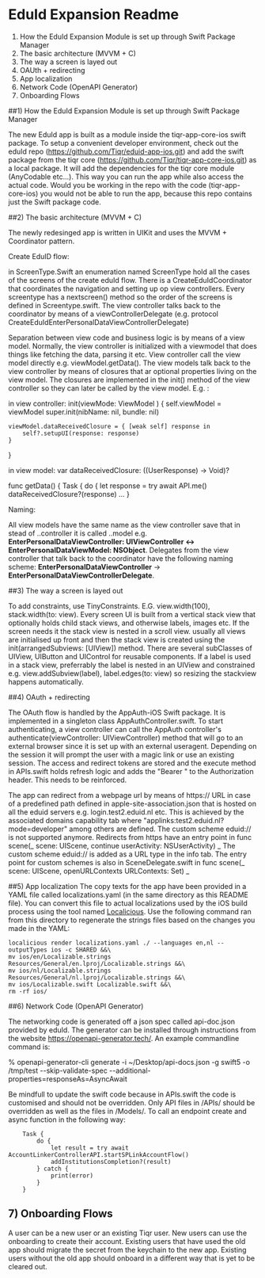 #  EduId Expansion Readme

1) How the EduId Expansion Module is set up through Swift Package Manager
2) The basic architecture (MVVM + C)
3) The way a screen is layed out
4) OAUth + redirecting
5) App localization
6) Network Code (OpenAPI Generator)
7) Onboarding Flows


##1) How the EduId Expansion Module is set up through Swift Package Manager

The new EduId app is built as a module inside the tiqr-app-core-ios swift package. To setup a convenient developer environment, check out the eduId repo (https://github.com/Tiqr/eduid-app-ios.git) and add the swift package from the tiqr core (https://github.com/Tiqr/tiqr-app-core-ios.git) as a local package. It will add the dependencies for the tiqr core module (AnyCodable etc...). This way you can run the app while also access the actual code. Would you be working in the repo with the code (tiqr-app-core-ios) you would not be able to run the app, because this repo contains just the Swift package code.

##2) The basic architecture (MVVM + C)

The newly redesinged app is written in UIKit and uses the MVVM + Coordinator pattern. 

Create EduID flow:

in ScreenType.Swift an enumeration named ScreenType hold all the cases of the screens of the create eduId flow. There is a CreateEduIdCoordinator that coordinates the navigation and setting up op view controllers. Every screentype has a nextscreen() method so the order of the screens is defined in Screentype.swift. The view controller talks back to the coordinator by means of a viewControllerDelegate (e.g. protocol CreateEduIdEnterPersonalDataViewControllerDelegate)

Separation between view code and business logic is by means of a view model. Normally, the view controller is initialized with a viewmodel that does things like fetching the data, parsing it etc. View controller call the view model directly e.g. viewModel.getData(). The view models talk back to the view controller by means of closures that ar optional properties living on the view model. The closures are implemented in the init() method of the view controller so they can later be called by the view model. E.g. :

in view controller:
init(viewMode: ViewModel ) {
    self.viewModel = viewModel
    super.init(nibName: nil, bundle: nil)
    
    viewModel.dataReceivedClosure = { [weak self] response in
        self?.setupUI(response: response)
    }
}

in view model:
var dataReceivedClosure: ((UserResponse) -> Void)?

func getData() {
    Task {
        do {
            let response = try await API.me()
            dataReceivedClosure?(response)
    ...
}

Naming:

All view models have the same name as the view controller save that in stead of ..controller it is called ..model e.g. **EnterPersonalDataViewController: UIViewController <-> EnterPersonalDataViewModel: NSObject**. Delegates from the view controller that talk back to the coordinator have the following naming scheme: **EnterPersonalDataViewController** -> **EnterPersonalDataViewControllerDelegate**.

##3) The way a screen is layed out

To add constraints, use TinyConstraints. E.G. view.width(100), stack.width(to: view). Every screen UI is built from a vertical stack view that optionally holds child stack views, and otherwise labels, images etc. If the screen needs it the stack view is nested in a scroll view. usually all views are initialised up front and then the stack view is created using the init(arrangedSubviews: [UIView]) method. There are several subClasses of UIView, UIButton and UIControl for reusable components. 
If a label is used in a stack view, preferrably the label is nested in an UIView and constrained e.g. view.addSubview(label), label.edges(to: view) so resizing the stackview happens automatically.

##4) OAuth + redirecting

The OAuth flow is handled by the AppAuth-iOS Swift package. It is implemented in a singleton class AppAuthController.swift. To start authenticating, a view controller can call the AppAuth controller's authenticate(viewController: UIViewController) method that will go to an external browser since it is set up with an external useragent. Depending on the session it will prompt the user with a magic link or use an existing session.
The access and redirect tokens are stored and the execute method in APIs.swift holds refresh logic and adds the "Bearer <token>" to the Authorization header. This needs to be reinforced.

The app can redirect from a webpage url by means of https:// URL in case of a predefined path defined in apple-site-association.json that is hosted on all the eduid servers e.g. login.test2.eduid.nl etc. This is achieved by the associated domains capability tab where "applinks:test2.eduid.nl?mode=developer" among others are defined. The custom scheme eduid:// is not supported anymore.
Redirects from https have an entry point in func scene(_ scene: UIScene, continue userActivity: NSUserActivity) _
The custom scheme eduid:// is added as a URL type in the info tab. The entry point for custom schemes is also in SceneDelegate.swift in func scene(_ scene: UIScene, openURLContexts URLContexts: Set<UIOpenURLContext>) _
 
##5) App localization
The copy texts for the app have been provided in a YAML file called localizations.yaml (in the same directory as this README file).
You can convert this file to actual localizations used by the iOS build process using the tool named [Localicious](https://github.com/PicnicSupermarket/localicious).
Use the following command ran from this directory to regenerate the strings files based on the changes you made in the YAML:

```
localicious render localizations.yaml ./ --languages en,nl --outputTypes ios -c SHARED &&\
mv ios/en/Localizable.strings Resources/General/en.lproj/Localizable.strings &&\
mv ios/nl/Localizable.strings Resources/General/nl.lproj/Localizable.strings &&\
mv ios/Localizable.swift Localizable.swift &&\
rm -rf ios/
```

##6) Network Code (OpenAPI Generator)

The networking code is generated off a json spec called api-doc.json provided by eduId. The generator can be installed through instructions from the website https://openapi-generator.tech/. An example commandline command is:

% openapi-generator-cli generate -i ~/Desktop/api-docs.json -g swift5 -o /tmp/test --skip-validate-spec --additional-properties=responseAs=AsyncAwait

Be mindfull to update the swift code because in APIs.swift the code is customised and should not be overridden. Only API files in /APIs/ should be overridden as well as the files in /Models/.
To call an endpoint create and async function in the following way:

        Task {
            do {
                let result = try await AccountLinkerControllerAPI.startSPLinkAccountFlow()
                addInstitutionsCompletion?(result)
            } catch {
                print(error)
            }
        }

## 7) Onboarding Flows

A user can be a new user or an existing Tiqr user. New users can use the onboarding to create their account. Existing users that have used the old app should migrate the secret from the keychain to the new app. Existing users without the old app should onboard in a different way that is yet to be cleared out.

